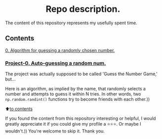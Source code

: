 <h1><center>Repo description.<center></h1>

The content of this repository represents my usefully spent time.

## Contents  
[0. Algorithm for guessing a randomly chosen number.](#project-0-auto-guessing-a-random-num)  

### [Project-0. Auto-guessing a random num.](https://github.com/Akialema/) 

The project was actually supposed to be called 'Guess the Number Game,' but...

Here is an algorithm, as implied by the name, that randomly selects a number and attempts to guess it within N tries. In other words, two `np.random.randint()` functions try to become friends with each other.))

:arrow_up:[to contents](#contents)

If you found the content from this repository interesting or helpful, I would greatly appreciate it if you could give my profile a ⭐️⭐️⭐️. Or maybe I wouldn't.)) You're welcome to skip it. Thank you.